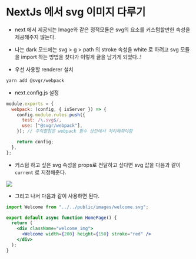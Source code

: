 # NextJs 에서 svg 이미지 다루기

- next 에서 제공되는 Image와 같은 정적모듈은 svg의 요소를 커스텀할만한 속성을 제공해주지 않는다.

- 나는 dark 모드에는 svg > g > path 의 stroke 속성을 white 로 하려고 svg 모듈을 import 하는 방법을 찾다가 이렇게 글을 남기게 되었다..!

- 우선 사용할 renderer 설치

```sh
yarn add @svgr/webpack
```

- next.config.js 설정

```js
module.exports = {
  webpack: (config, { isServer }) => {
    config.module.rules.push({
      test: /\.svg$/,
      use: ["@svgr/webpack"],
    }); // 주의할점은 webpack 함수 상단에서 처리해줘야함

    return config;
  },
};
```

- 커스텀 하고 싶은 svg 속성을 props로 전달하고 싶다면 svg 값을 다음과 같이 `current` 로 지정해준다.

<img src='./img/b_svgwelcome.png'>

- 그리고 나서 다음과 같이 사용하면 된다.

```jsx
import Welcome from "../../public/images/welcome.svg";

export default async function HomePage() {
  return (
    <div className="welcome_img">
      <Welcome width={200} height={150} stroke="red" />
    </div>
  );
}
```
